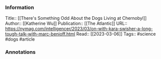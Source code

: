 
### Information
Title:: [[There's Something Odd About the Dogs Living at Chernobyl]]
Author:: [[Katherine Wu]]
Publication:: [[The Atlantic]]
URL:: https://nymag.com/intelligencer/2023/03/on-with-kara-swisher-a-long-tough-talk-with-marc-benioff.html
Read:: [[2023-03-06]]
Tags:: #science #dogs 
#article

### Annotations
